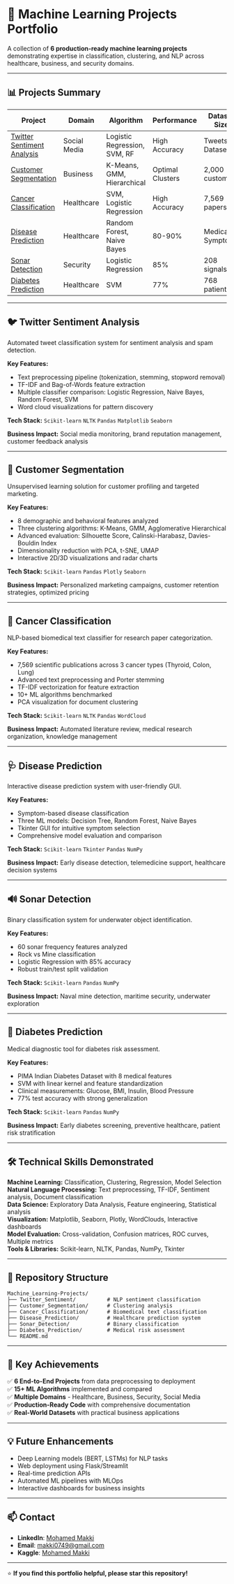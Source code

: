 # 🤖 Machine Learning Projects Portfolio

A collection of **6 production-ready machine learning projects** demonstrating expertise in classification, clustering, and NLP across healthcare, business, and security domains.

---

## 📊 Projects Summary

| Project | Domain | Algorithm | Performance | Dataset Size |
|---------|--------|-----------|-------------|--------------|
| [Twitter Sentiment Analysis](#-twitter-sentiment-analysis) | Social Media | Logistic Regression, SVM, RF | High Accuracy | Tweets Dataset |
| [Customer Segmentation](#-customer-segmentation) | Business | K-Means, GMM, Hierarchical | Optimal Clusters | 2,000 customers |
| [Cancer Classification](#-cancer-classification) | Healthcare | SVM, Logistic Regression | High Accuracy | 7,569 papers |
| [Disease Prediction](#-disease-prediction) | Healthcare | Random Forest, Naive Bayes | 80-90% | Medical Symptoms |
| [Sonar Detection](#-sonar-detection) | Security | Logistic Regression | 85% | 208 signals |
| [Diabetes Prediction](#-diabetes-prediction) | Healthcare | SVM | 77% | 768 patients |

---

## 🐦 Twitter Sentiment Analysis

Automated tweet classification system for sentiment analysis and spam detection.

**Key Features:**
- Text preprocessing pipeline (tokenization, stemming, stopword removal)
- TF-IDF and Bag-of-Words feature extraction
- Multiple classifier comparison: Logistic Regression, Naive Bayes, Random Forest, SVM
- Word cloud visualizations for pattern discovery

**Tech Stack:** `Scikit-learn` `NLTK` `Pandas` `Matplotlib` `Seaborn`

**Business Impact:** Social media monitoring, brand reputation management, customer feedback analysis

---

## 👥 Customer Segmentation

Unsupervised learning solution for customer profiling and targeted marketing.

**Key Features:**
- 8 demographic and behavioral features analyzed
- Three clustering algorithms: K-Means, GMM, Agglomerative Hierarchical
- Advanced evaluation: Silhouette Score, Calinski-Harabasz, Davies-Bouldin Index
- Dimensionality reduction with PCA, t-SNE, UMAP
- Interactive 2D/3D visualizations and radar charts

**Tech Stack:** `Scikit-learn` `Pandas` `Plotly` `Seaborn`

**Business Impact:** Personalized marketing campaigns, customer retention strategies, optimized pricing

---

## 🧬 Cancer Classification

NLP-based biomedical text classifier for research paper categorization.

**Key Features:**
- 7,569 scientific publications across 3 cancer types (Thyroid, Colon, Lung)
- Advanced text preprocessing and Porter stemming
- TF-IDF vectorization for feature extraction
- 10+ ML algorithms benchmarked
- PCA visualization for document clustering

**Tech Stack:** `Scikit-learn` `NLTK` `Pandas` `WordCloud`

**Business Impact:** Automated literature review, medical research organization, knowledge management

---

## 🩺 Disease Prediction

Interactive disease prediction system with user-friendly GUI.

**Key Features:**
- Symptom-based disease classification
- Three ML models: Decision Tree, Random Forest, Naive Bayes
- Tkinter GUI for intuitive symptom selection
- Comprehensive model evaluation and comparison

**Tech Stack:** `Scikit-learn` `Tkinter` `Pandas` `NumPy`

**Business Impact:** Early disease detection, telemedicine support, healthcare decision systems

---

## 🔊 Sonar Detection

Binary classification system for underwater object identification.

**Key Features:**
- 60 sonar frequency features analyzed
- Rock vs Mine classification
- Logistic Regression with 85% accuracy
- Robust train/test split validation

**Tech Stack:** `Scikit-learn` `Pandas` `NumPy`

**Business Impact:** Naval mine detection, maritime security, underwater exploration

---

## 💉 Diabetes Prediction

Medical diagnostic tool for diabetes risk assessment.

**Key Features:**
- PIMA Indian Diabetes Dataset with 8 medical features
- SVM with linear kernel and feature standardization
- Clinical measurements: Glucose, BMI, Insulin, Blood Pressure
- 77% test accuracy with strong generalization

**Tech Stack:** `Scikit-learn` `Pandas` `NumPy`

**Business Impact:** Early diabetes screening, preventive healthcare, patient risk stratification

---

## 🛠️ Technical Skills Demonstrated

**Machine Learning:** Classification, Clustering, Regression, Model Selection  
**Natural Language Processing:** Text preprocessing, TF-IDF, Sentiment analysis, Document classification  
**Data Science:** Exploratory Data Analysis, Feature engineering, Statistical analysis  
**Visualization:** Matplotlib, Seaborn, Plotly, WordClouds, Interactive dashboards  
**Model Evaluation:** Cross-validation, Confusion matrices, ROC curves, Multiple metrics  
**Tools & Libraries:** Scikit-learn, NLTK, Pandas, NumPy, Tkinter

---

## 📂 Repository Structure

```
Machine_Learning-Projects/
├── Twitter_Sentiment/          # NLP sentiment classification
├── Customer_Segmentation/      # Clustering analysis
├── Cancer_Classification/      # Biomedical text classification
├── Disease_Prediction/         # Healthcare prediction system
├── Sonar_Detection/            # Binary classification
├── Diabetes_Prediction/        # Medical risk assessment
└── README.md
```

---

## 🎯 Key Achievements

✅ **6 End-to-End Projects** from data preprocessing to deployment  
✅ **15+ ML Algorithms** implemented and compared  
✅ **Multiple Domains** - Healthcare, Business, Security, Social Media  
✅ **Production-Ready Code** with comprehensive documentation  
✅ **Real-World Datasets** with practical business applications  

---

## 💡 Future Enhancements

- Deep Learning models (BERT, LSTMs) for NLP tasks
- Web deployment using Flask/Streamlit
- Real-time prediction APIs
- Automated ML pipelines with MLOps
- Interactive dashboards for business insights

---

## 📫 Contact

- **LinkedIn**: [Mohamed Makki](https://www.linkedin.com/in/mohamed-makki-ab5a10302/)
- **Email**: makki0749@gmail.com
- **Kaggle**: [Mohamed Makki](https://www.kaggle.com/mohamedmakkiabdelaal)

---

⭐ **If you find this portfolio helpful, please star this repository!**